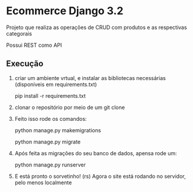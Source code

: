 # Ecommerce Django 3.2

Projeto que realiza as operações de CRUD com produtos e as respectivas categorais

Possui REST como API

## Execução

1. criar um ambiente vrtual, e instalar as bibliotecas necessárias (disponíveis em requirements.txt)
      
      pip install -r requirements.txt
      
2. clonar o repositório por meio de um git clone
3. Feito isso rode os comandos:
    
    python manage.py makemigrations
    
    
    python manage.py migrate
    
    
4. Após feita as migrações do seu banco de dados, apensa rode um:

    python manage.py runserver
    
5. E está pronto o sorvetinho! (rs) Agora o site está rodando no servidor, pelo menos localmente
